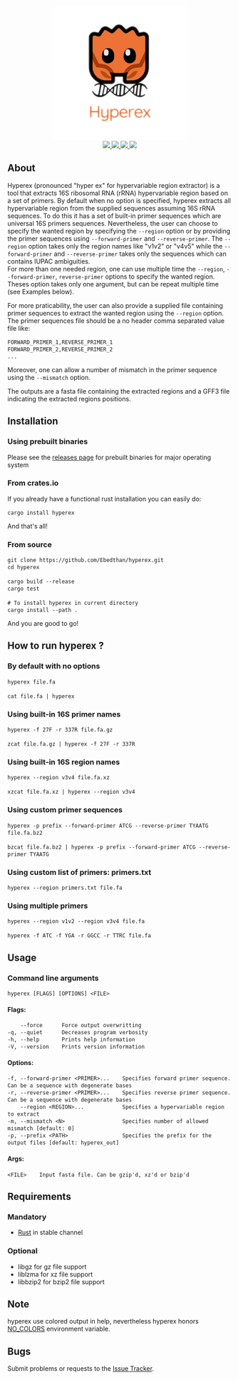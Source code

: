 <p align="center">
    <a href="https://github.com/Ebedthan/hyperex">
        <img src="img/hyperex.png" width="300">
    </a>
    </br>
    <a href="https://github.com/Ebedthan/hyperex/actions?query=workflow%3A%22Continuous+Integration%22">
        <img src="https://img.shields.io/github/workflow/status/Ebedthan/hyperex/Continuous%20Integration?style=flat&logo=GitHub%20Actions">
    </a>
    <a href="https://github.com/Ebedthan/hyperex/actions?query=workflow%3A%22Continuous+Deployment%22">
        <img src="https://img.shields.io/github/workflow/status/Ebedthan/hyperex/Continuous%20Deployment?style=flat&logo=GitHub%20Actions&label=deploy">
    </a>
    <a href="https://codecov.io/gh/Ebedthan/hyperex">
        <img src="https://codecov.io/gh/Ebedthan/hyperex/branch/main/graph/badge.svg">
    </a>
    <a href="https://github.com/Ebedthan/hyperex/blob/master/LICENSE">
        <img src="https://img.shields.io/badge/license-MIT-blue?style=flat">
    </a>
</p>   


## About

Hyperex (pronounced "hyper ex" for hypervariable region extractor) is a tool that extracts 16S ribosomal RNA (rRNA) hypervariable region based on a set of primers. By default when no option is specified, hyperex extracts all hypervariable region from the supplied sequences assuming 16S rRNA sequences. To do this it has a set of built-in primer sequences which are universal 16S primers sequences.
Nevertheless, the user can choose to specify the wanted region by specifying the `--region` option or by providing the primer sequences using `--forward-primer` and `--reverse-primer`. The `--region` option takes only the region names like "v1v2" or "v4v5" while the `--forward-primer` and `--reverse-primer` takes only the sequences which can contains IUPAC ambiguities.  
For more than one needed region, one can use multiple time the `--region`, `--forward-primer`, `reverse-primer` options to specify the wanted region. Theses option takes only one argument, but can be repeat multiple time (see Examples below).

For more praticability, the user can also provide a supplied file containing primer sequences to extract the wanted region using the `--region` option. The primer sequences file should be a no header comma separated value file like:
```
FORWARD_PRIMER_1,REVERSE_PRIMER_1
FORWARD_PRIMER_2,REVERSE_PRIMER_2
...
```

Moreover, one can allow a number of mismatch in the primer sequence using the `--mismatch` option.

The outputs are a fasta file containing the extracted regions and a GFF3 file indicating the extracted regions positions.


## Installation

### Using prebuilt binaries

Please see the [releases page](https://github.com/Ebedthan/hyperex/releases) for prebuilt binaries for major operating system

### From crates.io
If you already have a functional rust installation you can easily do:

```
cargo install hyperex
```

And that's all!

### From source
```
git clone https://github.com/Ebedthan/hyperex.git
cd hyperex

cargo build --release
cargo test

# To install hyperex in current directory
cargo install --path .
```

And you are good to go!


## How to run hyperex ?

### By default with no options

```
hyperex file.fa

cat file.fa | hyperex
```

### Using built-in 16S primer names

```
hyperex -f 27F -r 337R file.fa.gz

zcat file.fa.gz | hyperex -f 27F -r 337R
```

### Using built-in 16S region names

```
hyperex --region v3v4 file.fa.xz

xzcat file.fa.xz | hyperex --region v3v4
```

### Using custom primer sequences

```
hyperex -p prefix --forward-primer ATCG --reverse-primer TYAATG file.fa.bz2

bzcat file.fa.bz2 | hyperex -p prefix --forward-primer ATCG --reverse-primer TYAATG
```

### Using custom list of primers: primers.txt

```
hyperex --region primers.txt file.fa
```

### Using multiple primers

```
hyperex --region v1v2 --region v3v4 file.fa

hyperex -f ATC -f YGA -r GGCC -r TTRC file.fa
```

## Usage

### Command line arguments

```
hyperex [FLAGS] [OPTIONS] <FILE>
```

#### Flags:
```
    --force      Force output overwritting
-q, --quiet      Decreases program verbosity
-h, --help       Prints help information
-V, --version    Prints version information
```

#### Options:
```
-f, --forward-primer <PRIMER>...    Specifies forward primer sequence. Can be a sequence with degenerate bases
-r, --reverse-primer <PRIMER>...    Specifies reverse primer sequence. Can be a sequence with degenerate bases
    --region <REGION>...            Specifies a hypervariable region to extract
-m, --mismatch <N>                  Specifies number of allowed mismatch [default: 0]
-p, --prefix <PATH>                 Specifies the prefix for the output files [default: hyperex_out]
```

#### Args:
```
<FILE>    Input fasta file. Can be gzip'd, xz'd or bzip'd
```

## Requirements

### Mandatory
- [Rust](https://rust-lang.org) in stable channel

### Optional
- libgz for gz file support
- liblzma for xz file support
- libbzip2 for bzip2 file support


## Note
hyperex use colored output in help, nevertheless hyperex honors [NO_COLORS](https://no-color.org/) environment variable.

## Bugs
Submit problems or requests to the [Issue Tracker](https://github.com/Ebedthan/hyperex/issues).
